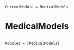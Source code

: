 ```@meta
CurrentModule = MedicalModels
```

# MedicalModels

```@index
```

```@autodocs
Modules = [MedicalModels]
```
